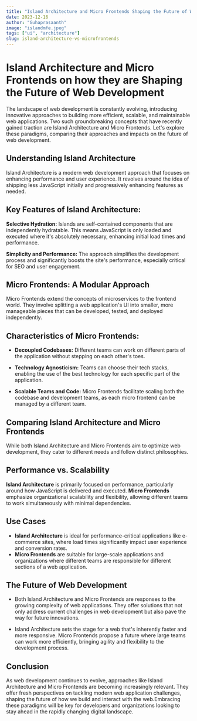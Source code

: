 ```yaml
---
title: "Island Architecture and Micro Frontends Shaping the Future of Web Development"
date: 2023-12-16
author: "Guhaprasaanth"
image: "islandmfe.jpeg"
tags: ["ui", "architecture"]
slug: island-architecture-vs-microfrontends
---
```


# Island Architecture and Micro Frontends on how they are Shaping the Future of Web Development

The landscape of web development is constantly evolving, introducing innovative approaches to building more efficient, scalable, and maintainable web applications. Two such groundbreaking concepts that have recently gained traction are Island Architecture and Micro Frontends. Let's explore these paradigms, comparing their approaches and impacts on the future of web development.

## Understanding Island Architecture
Island Architecture is a modern web development approach that focuses on enhancing performance and user experience. It revolves around the idea of shipping less JavaScript initially and progressively enhancing features as needed.

## Key Features of Island Architecture:
**Selective Hydration:** Islands are self-contained components that are independently hydratable. This means JavaScript is only loaded and executed where it's absolutely necessary, enhancing initial load times and performance.

**Simplicity and Performance:** The approach simplifies the development process and significantly boosts the site's performance, especially critical for SEO and user engagement.

## Micro Frontends: A Modular Approach
Micro Frontends extend the concepts of microservices to the frontend world. They involve splitting a web application's UI into smaller, more manageable pieces that can be developed, tested, and deployed independently.

## Characteristics of Micro Frontends:

- **Decoupled Codebases:** Different teams can work on different parts of the application without stepping on each other's toes.

- **Technology Agnosticism:** Teams can choose their tech stacks, enabling the use of the best technology for each specific part of the application.

- **Scalable Teams and Code:** Micro Frontends facilitate scaling both the codebase and development teams, as each micro frontend can be managed by a different team.

## Comparing Island Architecture and Micro Frontends
While both Island Architecture and Micro Frontends aim to optimize web development, they cater to different needs and follow distinct philosophies.

## Performance vs. Scalability
**Island Architecture** is primarily focused on performance, particularly around how JavaScript is delivered and executed.
**Micro Frontends** emphasize organizational scalability and flexibility, allowing different teams to work simultaneously with minimal dependencies.

## Use Cases
- **Island Architecture** is ideal for performance-critical applications like e-commerce sites, where load times significantly impact user experience and conversion rates.
- **Micro Frontends** are suitable for large-scale applications and organizations where different teams are responsible for different sections of a web application.

## The Future of Web Development
 - Both Island Architecture and Micro Frontends are responses to the growing complexity of web applications. They offer solutions that not only address current challenges in web development but also pave the way for future innovations.

 - Island Architecture sets the stage for a web that's inherently faster and more responsive.
Micro Frontends propose a future where large teams can work more efficiently, bringing agility and flexibility to the development process.

## Conclusion
As web development continues to evolve, approaches like Island Architecture and Micro Frontends are becoming increasingly relevant. They offer fresh perspectives on tackling modern web application challenges, shaping the future of how we build and interact with the web.Embracing these paradigms will be key for developers and organizations looking to stay ahead in the rapidly changing digital landscape.
